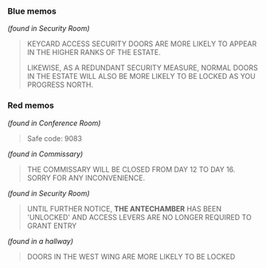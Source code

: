 ### Blue memos

_(found in Security Room)_
> KEYCARD ACCESS SECURITY DOORS
> ARE MORE LIKELY TO APPEAR IN THE
> HIGHER RANKS OF THE ESTATE.
>
> LIKEWISE, AS A REDUNDANT SECURITY
> MEASURE, NORMAL DOORS IN THE
> ESTATE WILL ALSO BE MORE LIKELY TO
> BE LOCKED AS YOU PROGRESS NORTH.

### Red memos

_(found in Conference Room)_
> Safe code: 9083

_(found in Commissary)_
> THE COMMISSARY WILL BE CLOSED FROM DAY 12 TO DAY 16. SORRY FOR ANY INCONVENIENCE.

_(found in Security Room)_
> UNTIL FURTHER NOTICE,
> **THE ANTECHAMBER**
> HAS BEEN 'UNLOCKED'
> AND ACCESS LEVERS ARE
> NO LONGER REQUIRED
> TO GRANT ENTRY

_(found in a hallway)_
> DOORS IN THE WEST WING ARE MORE LIKELY TO BE LOCKED
